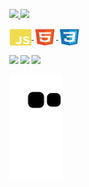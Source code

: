 <div>
   <a href="https://github.com/WyldeTuk">
   <img height="180em" src="https://github-readme-stats.vercel.app/api?username=WyldeTuk&show_icons=true&theme=codeSTACKr&include_all_commits=true&count_private=true"/>
   <img height="180em" src="https://github-readme-stats.vercel.app/api/top-langs/?username=WyldeTuk&layout=compact&langs_count=6&theme=codeSTACKr"/>

</div>
<div style="display: inline_block"><br>
  <img align="center" alt="Js" height="30" width="40" src="https://raw.githubusercontent.com/devicons/devicon/master/icons/javascript/javascript-plain.svg">
  <img align="center" alt="HTML" height="30" width="40" src="https://raw.githubusercontent.com/devicons/devicon/master/icons/html5/html5-original.svg">
  <img align="center" alt="CSS" height="30" width="40" src="https://raw.githubusercontent.com/devicons/devicon/master/icons/css3/css3-original.svg">
</div>
 
 <br>
 
<div> 
  <a href="https://www.instagram.com/wanderson.tuk/?theme=dark" target="_blank"><img src="https://img.shields.io/badge/-Instagram-%23E4405F?style=for-the-badge&logo=instagram&logoColor=white" target="_blank"></a>
  <a href ="mailto:leopoldino.tuk@gmail.com" target="_blank"><img src="https://img.shields.io/badge/-Gmail-%23333?style=for-the-badge&logo=gmail&logoColor=white" target="_blank"></a>
  <a href="https://www.linkedin.com/in/wanderson-leopoldino-de-sousa-6b3a3a216/" target="_blank"><img src="https://img.shields.io/badge/-LinkedIn-%230077B5?style=for-the-badge&logo=linkedin&logoColor=white" target="_blank"></a> 
 
  ![Snake animation](https://github.com/WyldeTuk/WyldeTuk/blob/output/github-contribution-grid-snake.svg)

</div>
